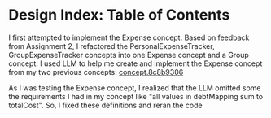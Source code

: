 # Design Index: Table of Contents





I first attempted to implement the Expense concept. Based on feedback from Assignment 2, I refactored the PersonalExpenseTracker, GroupExpenseTracker concepts into one Expense concept and a Group concept. I used LLM to help me create and implement the Expense concept from my two previous concepts:
[concept.8c8b9306](../../../context/design/brainstorming/expense_concept_brainstorm.md/steps/concept.8c8b9306.md)

 As I was testing the Expense concept, I realized that the LLM omitted some the requirements I had in my concept like "all values in debtMapping sum to totalCost". So, I fixed these definitions and reran the code
